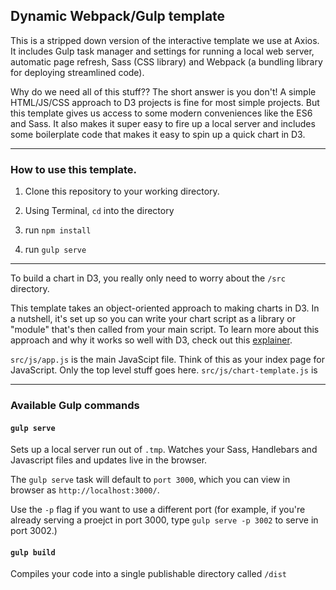 ## Dynamic Webpack/Gulp template

This is a stripped down version of the interactive template we use at Axios. It includes Gulp task manager and settings for running a local web server, automatic page refresh, Sass (CSS library) and Webpack (a bundling library for deploying streamlined code).

Why do we need all of this stuff?? The short answer is you don't! A simple HTML/JS/CSS approach to D3 projects is fine for most simple projects. But this template gives us access to some modern conveniences like the ES6 and Sass. It also makes it super easy to fire up a local server and includes some boilerplate code that makes it easy to spin up a quick chart in D3.

---

### How to use this template.

1) Clone this repository to your working directory.

2) Using Terminal, `cd` into the directory

3) run `npm install`

4) run `gulp serve`


---

To build a chart in D3, you really only need to worry about the `/src` directory. 

This template takes an object-oriented approach to making charts in D3. In a nutshell, it's set up so you can write your chart script as a library or "module" that's then called from your main script. To learn more about this approach and why it works so well with D3, check out this [explainer](http://elliotbentley.com/2017/08/09/a-better-way-to-structure-d3-code-es6-version.html).

`src/js/app.js` is the main JavaScipt file. Think of this as your index page for JavaScript. Only the top level stuff goes here.
`src/js/chart-template.js` is 

---

### Available Gulp commands

#### `gulp serve`
Sets up a local server run out of `.tmp`. Watches your Sass, Handlebars and Javascript files and updates live in the browser.

The `gulp serve` task will default to `port 3000`, which you can view in browser as `http://localhost:3000/`.

Use the `-p` flag if you want to use a different port (for example, if you're already serving a proejct in port 3000, type `gulp serve -p 3002` to serve in port 3002.)

#### `gulp build`
Compiles your code into a single publishable directory called `/dist`

